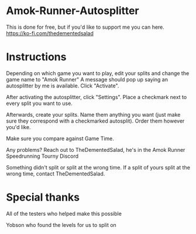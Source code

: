 # Amok-Runner-Autosplitter
This is done for free, but if you'd like to support me you can here. https://ko-fi.com/thedementedsalad

# Instructions
Depending on which game you want to play, edit your splits and change the game name to "Amok Runner" A message should pop up saying an autosplitter by me is available. Click "Activate".

After activating the autosplitter, click "Settings". Place a checkmark next to every split you want to use.

Afterwards, create your splits. Name them anything you want (just make sure they correspond with a checkmarked autosplit). Order them however you'd like.

Make sure you compare against Game Time.

Any problems? Reach out to TheDementedSalad, he's in the Amok Runner Speedrunning Tourny Discord

Something didn't split or split at the wrong time.
If a split of yours split at the wrong time, contact TheDementedSalad.

# Special thanks
All of the testers who helped make this possible

Yobson who found the levels for us to split on
